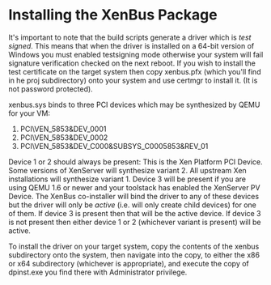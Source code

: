 Installing the XenBus Package
=============================

It's important to note that the build scripts generate a driver which is
*test signed*. This means that when the driver is installed on a 64-bit
version of Windows you must enabled testsigning mode otherwise your system
will fail signature verification checked on the next reboot.
If you wish to install the test certificate on the target system then copy
xenbus.pfx (which you'll find in he proj subdirectory) onto your system and
use certmgr to install it. (It is not password protected).

xenbus.sys binds to three PCI devices which may be synthesized by QEMU for
your VM:

1. PCI\\VEN_5853&DEV_0001
2. PCI\\VEN_5853&DEV_0002
3. PCI\\VEN_5853&DEV_C000&SUBSYS_C0005853&REV_01

Device 1 or 2 should always be present: This is the Xen Platform PCI Device.
Some versions of XenServer will synthesize variant 2. All upstream Xen
installations will synthesize variant 1.
Device 3 will be present if you are using QEMU 1.6 or newer and your
toolstack has enabled the XenServer PV Device.
The XenBus co-installer will bind the driver to any of these devices but the
driver will only be *active* (i.e. will only create child devices) for one
of them. If device 3 is present then that will be the active device. If
device 3 is not present then either device 1 or 2 (whichever variant is
present) will be active.

To install the driver on your target system, copy the contents of the xenbus
subdirectory onto the system, then navigate into the copy, to either the x86
or x64 subdirectory (whichever is appropriate), and execute the copy of
dpinst.exe you find there with Administrator privilege.
